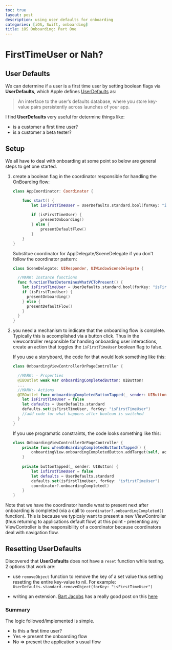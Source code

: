 ```yaml
---
toc: true
layout: post
description: using user defaults for onboarding
categories: [iOS, Swift, onboarding]
title: iOS Onboarding: Part One
---
```

# FirstTimeUser or Nah?

## User Defaults
We can determine if a user is a first time user by setting boolean flags via **UserDefaults**, which Apple defines [UserDefaults](https://developer.apple.com/documentation/foundation/userdefaults) as: 
>An interface to the user’s defaults database, where you store key-value pairs persistently across launches of your app.

I find **UserDefaults** very useful for determine things like: 
  - is a customer a first time user?
  - is a customer a beta tester? 

## Setup
We all have to deal with onboarding at some point so below are general steps to get one started.

1. create a boolean flag in the coordinator responsible for handling the OnBoarding flow: 
    ```swift
    class AppCoordinator: Coordinator {
    
        func start() {
            let isFirstTimeUser = UserDefaults.standard.bool(forKey: "isFirstTimeUser")
            
            if (isFirstTimeUser) {
                presentOnboarding()
            } else {
                presentDefaultFlow()
            }
        }  
    }
    ``` 

    Substitue coordinator for AppDelegate/SceneDelegate if you don't follow the coordinator pattern:
    
    ```swift 
    class SceneDelegate: UIResponder, UIWindowSceneDelegate {
    
      //MARK: Instance functions
      func functionThatDeterminesWhatVCToPresent() {
        let isFirstTimeUser = UserDefaults.standard.bool(forKey: "isFirstTimeUser")
        if (isFirstTimeUser) {
          presentOnboarding()
        } else {
          presentDefaultFlow()
        }
      }  
    }
    ```

2. you need a mechanism to indicate that the onboarding flow is complete. Typically this is accomplished via a button click. Thus in the viewcontroller responsible for handing onboarding user interactions, create an action that toggles the `isFirstTimeUser` boolean flag to false. 

    If you use a storyboard, the code for that would look something like this:
    
    ```swift
    class OnboardingViewControllerOrPageController {
    
      //MARK: - Properties
      @IBOutlet weak var onboardingCompletedButton: UIButton!
      ...
      //MARK:- Actions
      @IBOutlet func onboardingCompletedButtonTapped(_ sender: UIButton) {
        let isFirstTimeUser = false
        let defaults = UserDefaults.standard
        defaults.set(isFirstTimeUser, forKey: "isFirstTimeUser")
        //add code for what happens after boolean is switched
      }
    }
    ```
    
    If you use programatic constraints, the code looks something like this: 
    
    ```swift 
    class OnboardingViewControllerOrPageController {
        private func whenOnBoardingCompletedButtonIsTapped() {
            onboardingView.onboardingCompletedButton.addTarget(self, action: #selector(ActionButtonProtocol.buttonTapped(_:)), for: .touchUpInside)
        }   
        
        private buttonTapped(_ sender: UIButton) {
            let isfirstTimeUser = false
            let defaults = UserDefaults.standard
            defaults.set(isfirstTimeUser, forKey: "isfirstTimeUser")
            coordinator?.onboardingCompleted()
        }
    }
    ```

Note that we have the coordinator handle wnat to present next after onboarding is completed (via a call to `coordinator?.onboardingCompleted()` function). This is because we typicaly want to present a new ViewController (thus returning to applications default flow) at this point -  presenting any ViewController is the responsibility of a coordinator because coordinators deal with navigation flow. 

## Resetting UserDefaults 
Discovered that **UserDefaults** does not have a `reset` function while testing. 2 options that work are: 
- use `removeObject` function to remove the key of a set value thus setting resetting the entire key-value to nil. For example: `UserDefaults.standard.removeObject(forKey: "isFirstTimeUser")`

- writing an extension. [Bart Jacobs](https://twitter.com/_bartjacobs) has a really good post on this [here](https://cocoacasts.com/ud-8-how-to-clear-or-reset-user-defaults-in-swift)

### Summary
The logic followed/implemented is simple. 
- Is this a first time user? 
- Yes => present the onboarding flow
- No => present the application's usual flow
